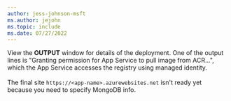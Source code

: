 ```yaml
---
author: jess-johnson-msft
ms.author: jejohn
ms.topic: include
ms.date: 07/27/2022
---
```


View the **OUTPUT** window for details of the deployment. One of the output lines is "Granting permission for App Service to pull image from ACR...", which the App Service accesses the registry using managed identity.
<br><br>
The final site `https://<app-name>.azurewebsites.net` isn't ready yet because you need to specify MongoDB info.
